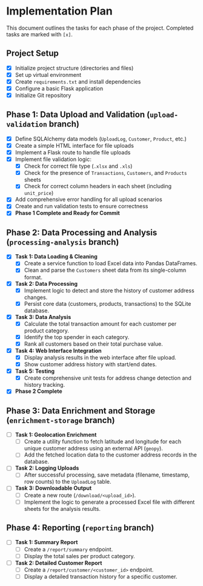# Implementation Plan

This document outlines the tasks for each phase of the project. Completed tasks are marked with `[x]`.

## Project Setup
- [x] Initialize project structure (directories and files)
- [x] Set up virtual environment
- [x] Create `requirements.txt` and install dependencies
- [x] Configure a basic Flask application
- [x] Initialize Git repository

## Phase 1: Data Upload and Validation (`upload-validation` branch)
- [x] Define SQLAlchemy data models (`UploadLog`, `Customer`, `Product`, etc.)
- [x] Create a simple HTML interface for file uploads
- [x] Implement a Flask route to handle file uploads
- [x] Implement file validation logic:
  - [x] Check for correct file type (`.xlsx` and `.xls`)
  - [x] Check for the presence of `Transactions`, `Customers`, and `Products` sheets
  - [x] Check for correct column headers in each sheet (including `unit_price`)
- [x] Add comprehensive error handling for all upload scenarios
- [x] Create and run validation tests to ensure correctness
- [x] **Phase 1 Complete and Ready for Commit**

## Phase 2: Data Processing and Analysis (`processing-analysis` branch)
- [x] **Task 1: Data Loading & Cleaning**
  - [x] Create a service function to load Excel data into Pandas DataFrames.
  - [x] Clean and parse the `Customers` sheet data from its single-column format.
- [x] **Task 2: Data Processing**
  - [x] Implement logic to detect and store the history of customer address changes.
  - [x] Persist core data (customers, products, transactions) to the SQLite database.
- [x] **Task 3: Data Analysis**
  - [x] Calculate the total transaction amount for each customer per product category.
  - [x] Identify the top spender in each category.
  - [x] Rank all customers based on their total purchase value.
- [x] **Task 4: Web Interface Integration**
  - [x] Display analysis results in the web interface after file upload.
  - [x] Show customer address history with start/end dates.
- [x] **Task 5: Testing**
  - [x] Create comprehensive unit tests for address change detection and history tracking.
- [x] **Phase 2 Complete**

## Phase 3: Data Enrichment and Storage (`enrichment-storage` branch)
- [ ] **Task 1: Geolocation Enrichment**
  - [ ] Create a utility function to fetch latitude and longitude for each unique customer address using an external API (`geopy`).
  - [ ] Add the fetched location data to the customer address records in the database.
- [ ] **Task 2: Logging Uploads**
  - [ ] After successful processing, save metadata (filename, timestamp, row counts) to the `UploadLog` table.
- [ ] **Task 3: Downloadable Output**
  - [ ] Create a new route (`/download/<upload_id>`).
  - [ ] Implement the logic to generate a processed Excel file with different sheets for the analysis results.

## Phase 4: Reporting (`reporting` branch)
- [ ] **Task 1: Summary Report**
  - [ ] Create a `/report/summary` endpoint.
  - [ ] Display the total sales per product category.
- [ ] **Task 2: Detailed Customer Report**
  - [ ] Create a `/report/customer/<customer_id>` endpoint.
  - [ ] Display a detailed transaction history for a specific customer.
